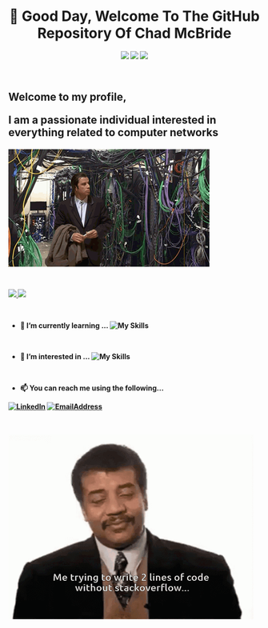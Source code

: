 <h1 align="center">👋 Good Day, Welcome To The GitHub Repository Of <b>Chad McBride<b></h1>
<p align="center">
  <img src="https://img.shields.io/badge/Theoretically-Skeptic-brightgreen?style=for-the-badge" />
  <img src="https://img.shields.io/badge/Working On-World Domination-important?style=for-the-badge" />
  <img src="https://img.shields.io/badge/STATUS-ALWAYS Learning-red?style=for-the-badge" />
  </p>
<br/>

<p>
  <p align="center">
  <h2><p align="left">Welcome to my profile,</p>
    <p align="left">I am a passionate individual interested in everything related to computer networks<p></h2> 
  </p>
  <img align="center" alt="how coding is done" src="https://github.com/notChadBundy/notChadBundy/blob/5e13f1fc5752653cfb261fef0ab016c6c43923f1/Network-Gif.gif" /> 
</p>

<br/>

<p align="left">
  <a href="https://github.com/notChadBundy">
    <img height="180em" src="https://github-readme-stats.vercel.app/api?username=notChadBundy&theme=buefy&show_icons=true" />
    <img height="180em" src="https://github-readme-stats.vercel.app/api/top-langs/?username=notChadBundy&theme=buefy&layout=compact" />
  </a>
</p>

<!--[![Chad's wakatime stats](https://github-readme-stats.vercel.app/api/wakatime?username=notChadBundy)](https://github.com/mobyschell/github-readme-stats)-->

<br/>

- 🌱 I’m currently learning ...
![My Skills](https://skillicons.dev/icons?i=python,java,kubernetes)

<br/>

- 👀 I’m interested in ...
![My Skills](https://skillicons.dev/icons?i=github,bash,docker,linux)

<br/>

- 📫 You can reach me using the following...
<p align="left">
  <a href="https://www.linkedin.com/in/notchadbundy" target="_blank"><img src="https://img.shields.io/badge/LinkedIn-%230077B5.svg?&style=flat-square&logo=linkedin&logoColor=white" alt="LinkedIn"></a>
  <a href=mailto:"djt2xo47k@mozmail.com" target="_blank"><img src="https://img.shields.io/badge/-Email%20Address-critical" alt="EmailAddress"></a>
  </p>

<br/>
<br/>

<img align="center" alt="coding how it's done" src="https://github.com/notChadBundy/notChadBundy/blob/3bb2ca7a6194ef0c2cc5cad5176bcc671cc2c21c/Coding%20gif.gif" />
